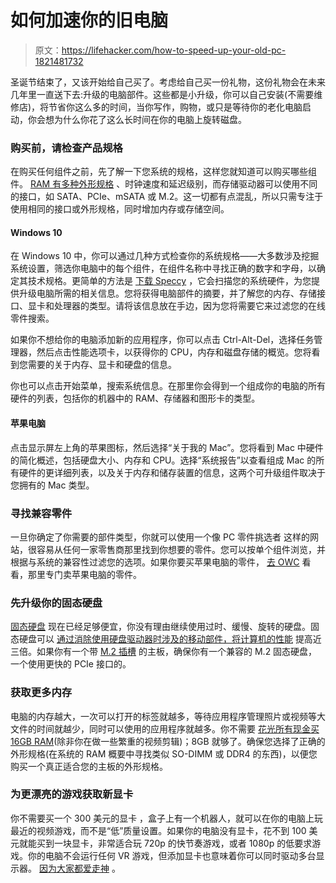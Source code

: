 # 如何加速你的旧电脑

> 原文：<https://lifehacker.com/how-to-speed-up-your-old-pc-1821481732>

圣诞节结束了，又该开始给自己买了。考虑给自己买一份礼物，这份礼物会在未来几年里一直送下去:升级的电脑部件。这些都是小升级，你可以自己安装(不需要维修店)，将节省你这么多的时间，当你写作，购物，或只是等待你的老化电脑启动，你会想为什么你花了这么长时间在你的电脑上旋转磁盘。



### 购买前，请检查产品规格

在购买任何组件之前，先了解一下您系统的规格，这样您就知道可以购买哪些组件。 [RAM 有多种外形规格](http://fieldguide.gizmodo.com/what-all-of-your-computers-specs-really-mean-1794869384) 、时钟速度和延迟级别，而存储驱动器可以使用不同的接口，如 SATA、PCIe、mSATA 或 M.2。这一切都有点混乱，所以只需专注于使用相同的接口或外形规格，同时增加内存或存储空间。

#### **Windows 10**

在 Windows 10 中，你可以通过几种方式检查你的系统规格——大多数涉及挖掘系统设置，筛选你电脑中的每个组件，在组件名称中寻找正确的数字和字母，以确定其技术规格。更简单的方法是 [下载 Speccy](https://lifehacker.com/speccy-gives-you-detailed-information-about-your-hardwa-5401456) ，它会扫描您的系统硬件，为您提供升级电脑所需的相关信息。您将获得电脑部件的摘要，并了解您的内存、存储接口、显卡和处理器的类型。请将该信息放在手边，因为您将需要它来过滤您的在线零件搜索。

如果你不想给你的电脑添加新的应用程序，你可以点击 Ctrl-Alt-Del，选择任务管理器，然后点击性能选项卡，以获得你的 CPU，内存和磁盘存储的概览。您将看到您需要的关于内存、显卡和硬盘的信息。

你也可以点击开始菜单，搜索系统信息。在那里你会得到一个组成你的电脑的所有硬件的列表，包括你的机器中的 RAM、存储器和图形卡的类型。

#### **苹果电脑**

点击显示屏左上角的苹果图标，然后选择“关于我的 Mac”。您将看到 Mac 中硬件的简化概述，包括硬盘大小、内存和 CPU。选择“系统报告”以查看组成 Mac 的所有硬件的更详细列表，以及关于内存和储存装置的信息，这两个可升级组件取决于您拥有的 Mac 类型。

### **寻找兼容零件**

一旦你确定了你需要的部件类型，你就可以使用一个像 PC 零件挑选者 这样的网站，很容易从任何一家零售商那里找到你想要的零件。您可以按单个组件浏览，并根据与系统的兼容性过滤您的选项。如果你要买苹果电脑的零件， [去 OWC](https://www.macsales.com/) 看看，那里专门卖苹果电脑的零件。

### **先升级你的固态硬盘**

[固态硬盘](https://lifehacker.com/the-complete-guide-to-solid-state-drives-5932009) 现在已经足够便宜，你没有理由继续使用过时、缓慢、旋转的硬盘。固态硬盘可以 [通过消除使用硬盘驱动器时涉及的移动部件，将计算机的性能](https://lifehacker.com/triple-your-laptops-speed-without-sacrificing-hard-driv-5990129) 提高近三倍。如果你有一个带 [M.2 插槽](https://arstechnica.com/gadgets/2015/02/understanding-m-2-the-interface-that-will-speed-up-your-next-ssd/) 的主板，确保你有一个兼容的 M.2 固态硬盘，一个使用更快的 PCIe 接口的。

### **获取更多内存**

电脑的内存越大，一次可以打开的标签就越多，等待应用程序管理照片或视频等大文件的时间就越少，同时可以使用的应用程序就越多。你不需要 [花光所有现金买 16GB RAM](https://lifehacker.com/performance-tests-show-that-16gb-of-ram-is-overkill-1724827429)(除非你在做一些繁重的视频剪辑)；8GB 就够了。确保您选择了正确的外形规格(在系统的 RAM 概要中寻找类似 SO-DIMM 或 DDR4 的东西)，以便您购买一个真正适合您的主板的外形规格。

### **为更漂亮的游戏获取新显卡**

你不需要买一个 300 美元的显卡 ，盒子上有一个机器人，就可以在你的电脑上玩最近的视频游戏，而不是“低”质量设置。如果你的电脑没有显卡，花不到 100 美元就能买到一块显卡，非常适合玩 720p 的快节奏游戏，或者 1080p 的低要求游戏。你的电脑不会运行任何 VR 游戏，但添加显卡也意味着你可以同时驱动多台显示器。 [因为大家都爱走神](https://lifehacker.com/ditch-the-dual-displays-to-improve-your-focus-1818510074) 。